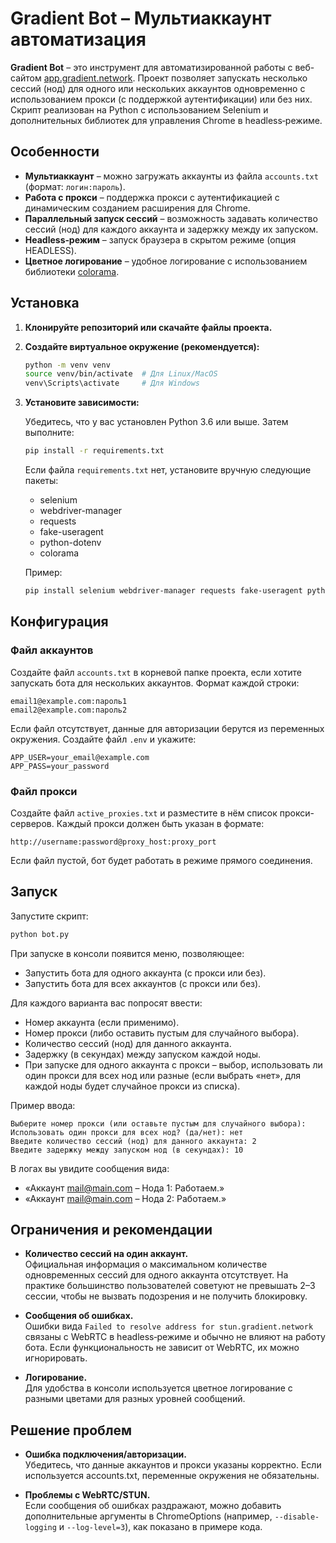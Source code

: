 # Gradient Bot – Мультиаккаунт автоматизация

**Gradient Bot** – это инструмент для автоматизированной работы с веб-сайтом [app.gradient.network](https://app.gradient.network/). Проект позволяет запускать несколько сессий (нод) для одного или нескольких аккаунтов одновременно с использованием прокси (с поддержкой аутентификации) или без них. Скрипт реализован на Python с использованием Selenium и дополнительных библиотек для управления Chrome в headless‑режиме.

## Особенности

- **Мультиаккаунт** – можно загружать аккаунты из файла `accounts.txt` (формат: `логин:пароль`).
- **Работа с прокси** – поддержка прокси с аутентификацией с динамическим созданием расширения для Chrome.
- **Параллельный запуск сессий** – возможность задавать количество сессий (нод) для каждого аккаунта и задержку между их запуском.
- **Headless‑режим** – запуск браузера в скрытом режиме (опция HEADLESS).
- **Цветное логирование** – удобное логирование с использованием библиотеки [colorama](https://pypi.org/project/colorama/).

## Установка

1. **Клонируйте репозиторий или скачайте файлы проекта.**

2. **Создайте виртуальное окружение (рекомендуется):**

   ```bash
   python -m venv venv
   source venv/bin/activate  # Для Linux/MacOS
   venv\Scripts\activate     # Для Windows
   ```

3. **Установите зависимости:**

   Убедитесь, что у вас установлен Python 3.6 или выше. Затем выполните:

   ```bash
   pip install -r requirements.txt
   ```

   Если файла `requirements.txt` нет, установите вручную следующие пакеты:

   - selenium
   - webdriver-manager
   - requests
   - fake-useragent
   - python-dotenv
   - colorama

   Пример:

   ```bash
   pip install selenium webdriver-manager requests fake-useragent python-dotenv colorama
   ```

## Конфигурация

### Файл аккаунтов

Создайте файл `accounts.txt` в корневой папке проекта, если хотите запускать бота для нескольких аккаунтов. Формат каждой строки:

```
email1@example.com:пароль1
email2@example.com:пароль2
```

Если файл отсутствует, данные для авторизации берутся из переменных окружения. Создайте файл `.env` и укажите:

```
APP_USER=your_email@example.com
APP_PASS=your_password
```

### Файл прокси

Создайте файл `active_proxies.txt` и разместите в нём список прокси-серверов. Каждый прокси должен быть указан в формате:

```
http://username:password@proxy_host:proxy_port
```

Если файл пустой, бот будет работать в режиме прямого соединения.

## Запуск

Запустите скрипт:

```bash
python bot.py
```

При запуске в консоли появится меню, позволяющее:
- Запустить бота для одного аккаунта (с прокси или без).
- Запустить бота для всех аккаунтов (с прокси или без).

Для каждого варианта вас попросят ввести:
- Номер аккаунта (если применимо).
- Номер прокси (либо оставить пустым для случайного выбора).
- Количество сессий (нод) для данного аккаунта.
- Задержку (в секундах) между запуском каждой ноды.
- При запуске для одного аккаунта с прокси – выбор, использовать ли один прокси для всех нод или разные (если выбрать «нет», для каждой ноды будет случайное прокси из списка).

Пример ввода:
```
Выберите номер прокси (или оставьте пустым для случайного выбора): 
Использовать один прокси для всех нод? (да/нет): нет
Введите количество сессий (нод) для данного аккаунта: 2
Введите задержку между запуском нод (в секундах): 10
```

В логах вы увидите сообщения вида:
- «Аккаунт mail@main.com – Нода 1: Работаем.»
- «Аккаунт mail@main.com – Нода 2: Работаем.»

## Ограничения и рекомендации

- **Количество сессий на один аккаунт.**  
  Официальная информация о максимальном количестве одновременных сессий для одного аккаунта отсутствует. На практике большинство пользователей советуют не превышать 2–3 сессии, чтобы не вызвать подозрения и не получить блокировку.
  
- **Сообщения об ошибках.**  
  Ошибки вида `Failed to resolve address for stun.gradient.network` связаны с WebRTC в headless‑режиме и обычно не влияют на работу бота. Если функциональность не зависит от WebRTC, их можно игнорировать.
  
- **Логирование.**  
  Для удобства в консоли используется цветное логирование с разными цветами для разных уровней сообщений.

## Решение проблем

- **Ошибка подключения/авторизации.**  
  Убедитесь, что данные аккаунтов и прокси указаны корректно. Если используется accounts.txt, переменные окружения не обязательны.

- **Проблемы с WebRTC/STUN.**  
  Если сообщения об ошибках раздражают, можно добавить дополнительные аргументы в ChromeOptions (например, `--disable-logging` и `--log-level=3`), как показано в примере кода.
